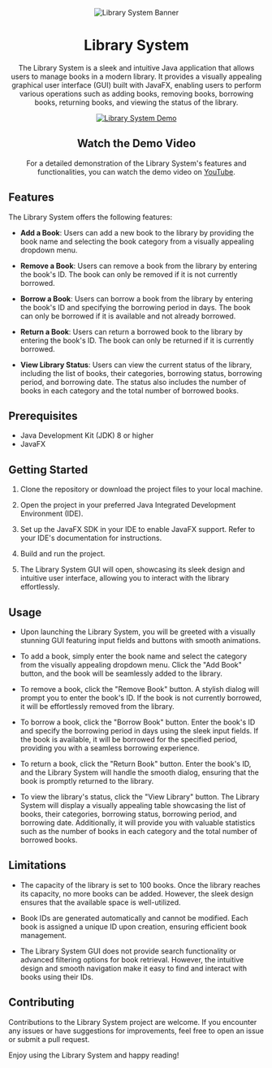 <p align="center">
  <img src="https://example.com/library-system-banner.png" alt="Library System Banner">
</p>

<h1 align="center">Library System</h1>

<p align="center">
  The Library System is a sleek and intuitive Java application that allows users to manage books in a modern library. It provides a visually appealing graphical user interface (GUI) built with JavaFX, enabling users to perform various operations such as adding books, removing books, borrowing books, returning books, and viewing the status of the library.
</p>

<p align="center">
  <a href="https://www.youtube.com/watch?v=aaieuB-zHxA&t=10s">
    <img src="https://example.com/library-system-demo-thumbnail.png" alt="Library System Demo">
  </a>
</p>

<h2 align="center">Watch the Demo Video</h2>

<p align="center">
  For a detailed demonstration of the Library System's features and functionalities, you can watch the demo video on <a href="https://www.youtube.com/watch?v=aaieuB-zHxA&t=10s">YouTube</a>.
</p>

## Features

The Library System offers the following features:

- **Add a Book**: Users can add a new book to the library by providing the book name and selecting the book category from a visually appealing dropdown menu.

- **Remove a Book**: Users can remove a book from the library by entering the book's ID. The book can only be removed if it is not currently borrowed.

- **Borrow a Book**: Users can borrow a book from the library by entering the book's ID and specifying the borrowing period in days. The book can only be borrowed if it is available and not already borrowed.

- **Return a Book**: Users can return a borrowed book to the library by entering the book's ID. The book can only be returned if it is currently borrowed.

- **View Library Status**: Users can view the current status of the library, including the list of books, their categories, borrowing status, borrowing period, and borrowing date. The status also includes the number of books in each category and the total number of borrowed books.

## Prerequisites

- Java Development Kit (JDK) 8 or higher
- JavaFX

## Getting Started

1. Clone the repository or download the project files to your local machine.

2. Open the project in your preferred Java Integrated Development Environment (IDE).

3. Set up the JavaFX SDK in your IDE to enable JavaFX support. Refer to your IDE's documentation for instructions.

4. Build and run the project.

5. The Library System GUI will open, showcasing its sleek design and intuitive user interface, allowing you to interact with the library effortlessly.

## Usage

- Upon launching the Library System, you will be greeted with a visually stunning GUI featuring input fields and buttons with smooth animations.

- To add a book, simply enter the book name and select the category from the visually appealing dropdown menu. Click the "Add Book" button, and the book will be seamlessly added to the library.

- To remove a book, click the "Remove Book" button. A stylish dialog will prompt you to enter the book's ID. If the book is not currently borrowed, it will be effortlessly removed from the library.

- To borrow a book, click the "Borrow Book" button. Enter the book's ID and specify the borrowing period in days using the sleek input fields. If the book is available, it will be borrowed for the specified period, providing you with a seamless borrowing experience.

- To return a book, click the "Return Book" button. Enter the book's ID, and the Library System will handle the smooth dialog, ensuring that the book is promptly returned to the library.

- To view the library's status, click the "View Library" button. The Library System will display a visually appealing table showcasing the list of books, their categories, borrowing status, borrowing period, and borrowing date. Additionally, it will provide you with valuable statistics such as the number of books in each category and the total number of borrowed books.

## Limitations

- The capacity of the library is set to 100 books. Once the library reaches its capacity, no more books can be added. However, the sleek design ensures that the available space is well-utilized.

- Book IDs are generated automatically and cannot be modified. Each book is assigned a unique ID upon creation, ensuring efficient book management.

- The Library System GUI does not provide search functionality or advanced filtering options for book retrieval. However, the intuitive design and smooth navigation make it easy to find and interact with books using their IDs.

## Contributing

Contributions to the Library System project are welcome. If you encounter any issues or have suggestions for improvements, feel free to open an issue or submit a pull request.

Enjoy using the Library System and happy reading!

